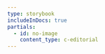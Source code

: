 ```yaml
---
type: storybook
includeInDocs: true
partials:
  - id: no-image
    content_type: c-editorial
---
```

